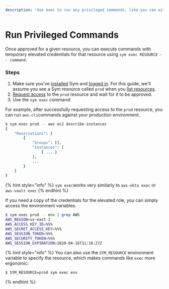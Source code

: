 ```yaml
---
description: 'Use exec to run any privileged commands, like you can with other tools.'
---
```


# Run Privileged Commands

Once approved for a given resource, you can execute commands with temporary elevated credentials for that resource using `sym exec RESOURCE -- command`.

### Steps

1. Make sure you've [installed](../setup/install/) Sym and [logged in](../setup/login.md). For this guide, we'll assume you see a Sym resource called `prod` when you [list resources](../setup/list-resources.md).
2. [Request access](../setup/request-access.md) to the `prod` resource and wait for it to be approved.
3. Use the `sym exec` command:

For example, after successfully requesting access to the `prod` resource, you can run `aws-cli`commands against your production environment.

```bash
$ sym exec prod -- aws ec2 describe-instances
{
    "Reservations": [
        {
            "Groups": [],
            "Instances": [
                { ... }
            ],
            ...
        }
    ]
}
```

{% hint style="info" %}
`sym exec`works very similarly to `aws-okta exec` or `aws-vault exec`
{% endhint %}

If you need a copy of the credentials for the elevated role, you can simply access the environment variables.

```bash
$ sym exec prod -- env | grep AWS
AWS_REGION=us-east-1
AWS_ACCESS_KEY_ID=%%%
AWS_SECRET_ACCESS_KEY=%%%
AWS_SESSION_TOKEN=%%%
AWS_SECURITY_TOKEN=%%%
AWS_SESSION_EXPIRATION=2020-04-16T11:16:27Z
```

{% hint style="info" %}
You can also use the `SYM_RESOURCE` environment variable to specify the resource, which makes commands like `exec` more ergonomic:

```text
$ SYM_RESOURCE=prod sym exec env
```
{% endhint %}

